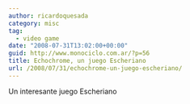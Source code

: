 ```yaml
---
author: ricardoquesada
category: misc
tag:
  - video game
date: "2008-07-31T13:02:00+00:00"
guid: http://www.monociclo.com.ar/?p=56
title: Echochrome, un juego Escheriano
url: /2008/07/31/echochrome-un-juego-escheriano/
---
```


Un interesante juego Escheriano  
